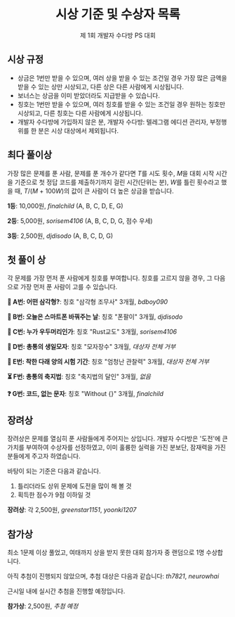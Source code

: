 <div align="center">
    <h1>
        시상 기준 및 수상자 목록
    </h1>
    <p>
        제 1회 개발자 수다방 PS 대회
    </p>
</div>

## 시상 규정

- 상금은 1번만 받을 수 있으며, 여러 상을 받을 수 있는 조건일 경우 가장 많은 금액을 받을 수 있는 상만 시상되고, 다른 상은 다른 사람에게 시상됩니다.
- 보너스는 상금을 이미 받았더라도 지급받을 수 있습니다.
- 칭호는 1번만 받을 수 있으며, 여러 칭호를 받을 수 있는 조건일 경우 원하는 칭호만 시상되고, 다른 칭호는 다른 사람에게 시상됩니다.
- 개발자 수다방에 가입하지 않은 분, 개발자 수다방: 텔레그램 에디션 관리자, 부정행위를 한 분은 시상 대상에서 제외됩니다.

## 최다 풀이상

가장 많은 문제를 푼 사람, 문제를 푼 개수가 같다면
*T*를 시도 횟수,
*M*을 대회 시작 시간을 기준으로 첫 정답 코드를 제출하기까지 걸린 시간(단위는 분),
*W*를 틀린 횟수라고 했을 때,
*T*/(*M* + 100*W*)의 값이 큰 사람이 더 높은 상금을 받습니다.

**1등**: 10,000원, *finalchild* (A, B, C, D, E, G)

**2등**: 5,000원, *sorisem4106* (A, B, C, D, G, 점수 우세)

**3등**: 2,500원, *djdisodo* (A, B, C, D, G)

## 첫 풀이 상

각 문제를 가장 먼저 푼 사람에게 칭호를 부여합니다. 칭호를 고르지 않을 경우, 그 다음으로 가장 먼저 푼 사람이 고를 수 있습니다.

**🔺 A번: 어떤 삼각형?**: 칭호 "삼각형 조무사" 3개월, *bdboy090*

**📱 B번: 오늘은 스마트폰 바꿔주는 날**: 칭호 "폰팔이" 3개월, *djdisodo*

**👑 C번: 누가 우두머리인가**: 칭호 "Rust교도" 3개월, *sorisem4106*

**🥳 D번: 총통의 생일모자**: 칭호 "모자장수" 3개월, *대상자 전체 거부*

**📝 E번: 착한 다래 양의 시험 기간**: 칭호 "엄청난 관찰력" 3개월, *대상자 전체 거부*

**⏳ F번: 총통의 축지법**: 칭호 "축지법의 달인" 3개월, *없음*

**❓ G번: 코드, 없는 문자**: 칭호 "Without {}" 3개월, *finalchild*

## 장려상

장려상은 문제를 열심히 푼 사람들에게 주어지는 상입니다.
개발자 수다방은 '도전'에 큰 가치를 부여하여 수상자를 선정하였고,
이미 훌륭한 실력을 가진 분보단, 잠재력을 가진 분들에게 주고자 하였습니다.

바탕이 되는 기준은 다음과 같습니다.

1. 틀리더라도 상위 문제에 도전을 많이 해 볼 것
2. 획득한 점수가 9점 이하일 것

**장려상**: 각 2,500원, *greenstar1151*, *yoonki1207*

## 참가상

최소 1문제 이상 풀었고, 여태까지 상을 받지 못한 대회 참가자 중 랜덤으로 1명 수상합니다.

<!-- 추첨이 완료되면 여기부터 지워주세요. -->
아직 추첨이 진행되지 않았으며, 추첨 대상은 다음과 같습니다: *th7821*, *neurowhai*

근시일 내에 실시간 추첨을 진행할 예정입니다.
<!-- 추첨이 완료되면 여기까지 지워주세요. -->

**참가상**: 2,500원, *추첨 예정*
